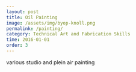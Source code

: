 ```yaml
---
layout: post
title: Oil Painting
image: /assets/img/byop-knoll.png
permalink: /painting/
category: Technical Art and Fabrication Skills
time: 2016-01-01
order: 3
---
```


various studio and plein air painting